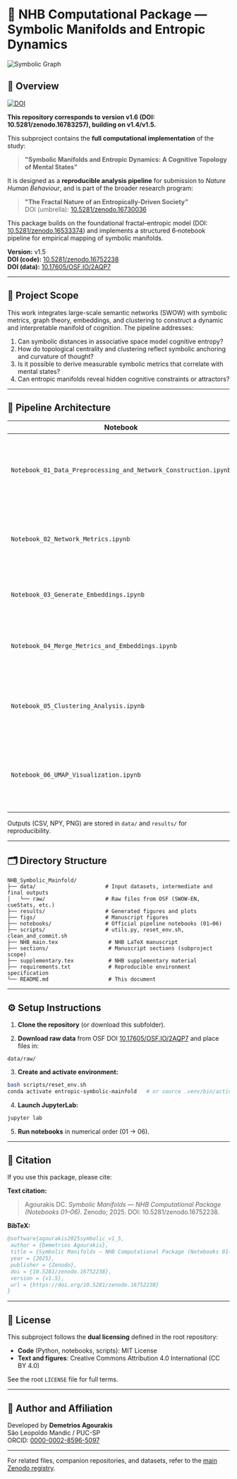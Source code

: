 # 🧠 NHB Computational Package — Symbolic Manifolds and Entropic Dynamics

![Symbolic Graph](figs/cover_symbolic_graph.png)

## 📘 Overview

[![DOI](https://zenodo.org/badge/DOI/10.5281/zenodo.16783257.svg)](https://doi.org/10.5281/zenodo.16783257)

**This repository corresponds to version v1.6 (DOI: 10.5281/zenodo.16783257), building on v1.4/v1.5.**

This subproject contains the **full computational implementation** of the study:

> **"Symbolic Manifolds and Entropic Dynamics: A Cognitive Topology of Mental States"**

It is designed as a **reproducible analysis pipeline** for submission to *Nature Human Behaviour*, and is part of the broader research program:
> **"The Fractal Nature of an Entropically-Driven Society"**  
> DOI (umbrella): [10.5281/zenodo.16730036](https://doi.org/10.5281/zenodo.16730036)

This package builds on the foundational fractal–entropic model (DOI: [10.5281/zenodo.16533374](https://doi.org/10.5281/zenodo.16533374)) and implements a structured 6‑notebook pipeline for empirical mapping of symbolic manifolds.

**Version:** v1.5  
**DOI (code):** [10.5281/zenodo.16752238](https://doi.org/10.5281/zenodo.16752238)  
**DOI (data):** [10.17605/OSF.IO/2AQP7](https://doi.org/10.17605/OSF.IO/2AQP7)

---

## 🔭 Project Scope

This work integrates large-scale semantic networks (SWOW) with symbolic metrics, graph theory, embeddings, and clustering to construct a dynamic and interpretable manifold of cognition. The pipeline addresses:

1. Can symbolic distances in associative space model cognitive entropy?  
2. How do topological centrality and clustering reflect symbolic anchoring and curvature of thought?  
3. Is it possible to derive measurable symbolic metrics that correlate with mental states?  
4. Can entropic manifolds reveal hidden cognitive constraints or attractors?  

---

## 🧪 Pipeline Architecture

| Notebook | Description |
|----------|-------------|
| `Notebook_01_Data_Preprocessing_and_Network_Construction.ipynb` | Load SWOW dataset, clean associations, build weighted directed graph |
| `Notebook_02_Network_Metrics.ipynb` | Compute centrality measures, strengths, PageRank, clustering coefficients |
| `Notebook_03_Generate_Embeddings.ipynb` | Generate node embeddings (SVD or Node2Vec) |
| `Notebook_04_Merge_Metrics_and_Embeddings.ipynb` | Merge symbolic metrics with embeddings into a unified dataset |
| `Notebook_05_Clustering_Analysis.ipynb` | Determine optimal cluster number via silhouette analysis, assign labels |
| `Notebook_06_UMAP_Visualization.ipynb` | Project embeddings to 2D (UMAP or PCA fallback), visualize clusters |

Outputs (CSV, NPY, PNG) are stored in `data/` and `results/` for reproducibility.

---

## 🗂 Directory Structure

```
NHB_Symbolic_Mainfold/
├── data/                      # Input datasets, intermediate and final outputs
│   └── raw/                   # Raw files from OSF (SWOW-EN, cueStats, etc.)
├── results/                   # Generated figures and plots
├── figs/                      # Manuscript figures
├── notebooks/                 # Official pipeline notebooks (01–06)
├── scripts/                   # utils.py, reset_env.sh, clean_and_commit.sh
├── NHB_main.tex                # NHB LaTeX manuscript
├── sections/                   # Manuscript sections (subproject scope)
├── supplementary.tex           # NHB supplementary material
├── requirements.txt            # Reproducible environment specification
└── README.md                   # This document
```

---

## ⚙️ Setup Instructions

1. **Clone the repository** (or download this subfolder).

2. **Download raw data** from OSF DOI [10.17605/OSF.IO/2AQP7](https://doi.org/10.17605/OSF.IO/2AQP7) and place files in:
```
data/raw/
```

3. **Create and activate environment:**
```bash
bash scripts/reset_env.sh
conda activate entropic-symbolic-mainfold   # or source .venv/bin/activate if using venv
```

4. **Launch JupyterLab:**
```bash
jupyter lab
```

5. **Run notebooks** in numerical order (01 → 06).

---

## 📎 Citation

If you use this package, please cite:

**Text citation:**
> Agourakis DC. *Symbolic Manifolds — NHB Computational Package (Notebooks 01–06)*. Zenodo; 2025. DOI: 10.5281/zenodo.16752238.

**BibTeX:**
```bibtex
@software{agourakis2025symbolic_v1_5,
 author = {Demetrios Agourakis},
 title = {Symbolic Manifolds — NHB Computational Package (Notebooks 01–06)},
 year = {2025},
 publisher = {Zenodo},
 doi = {10.5281/zenodo.16752238},
 version = {v1.5},
 url = {https://doi.org/10.5281/zenodo.16752238}
}
```

---

## 📜 License

This subproject follows the **dual licensing** defined in the root repository:

- **Code** (Python, notebooks, scripts): MIT License  
- **Text and figures**: Creative Commons Attribution 4.0 International (CC BY 4.0)

See the root `LICENSE` file for full terms.

---

## 🧠 Author and Affiliation

Developed by **Demetrios Agourakis**  
São Leopoldo Mandic / PUC-SP  
ORCID: [0000-0002-8596-5097](https://orcid.org/0000-0002-8596-5097)

---

For related files, companion repositories, and datasets, refer to the [main Zenodo registry](https://doi.org/10.5281/zenodo.16730036).